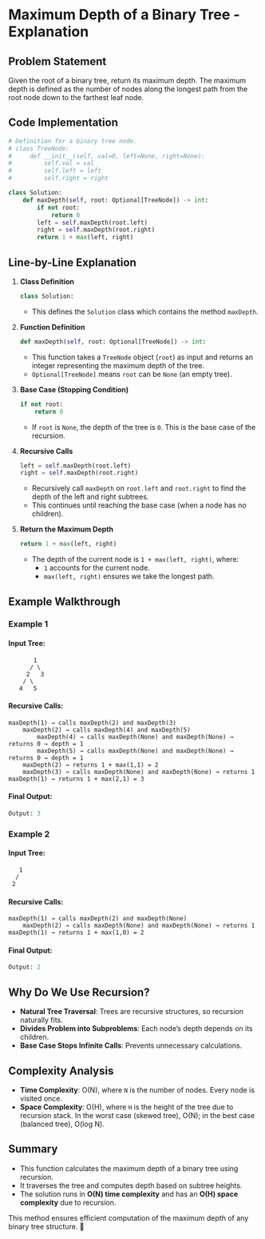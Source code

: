 # Maximum Depth of a Binary Tree - Explanation

## Problem Statement
Given the root of a binary tree, return its maximum depth. The maximum depth is defined as the number of nodes along the longest path from the root node down to the farthest leaf node.

## Code Implementation
```python
# Definition for a binary tree node.
# class TreeNode:
#     def __init__(self, val=0, left=None, right=None):
#         self.val = val
#         self.left = left
#         self.right = right

class Solution:
    def maxDepth(self, root: Optional[TreeNode]) -> int:
        if not root:
            return 0
        left = self.maxDepth(root.left)
        right = self.maxDepth(root.right)
        return 1 + max(left, right)
```

## Line-by-Line Explanation

1. **Class Definition**
   ```python
   class Solution:
   ```
   - This defines the `Solution` class which contains the method `maxDepth`.

2. **Function Definition**
   ```python
   def maxDepth(self, root: Optional[TreeNode]) -> int:
   ```
   - This function takes a `TreeNode` object (`root`) as input and returns an integer representing the maximum depth of the tree.
   - `Optional[TreeNode]` means `root` can be `None` (an empty tree).

3. **Base Case (Stopping Condition)**
   ```python
   if not root:
       return 0
   ```
   - If `root` is `None`, the depth of the tree is `0`. This is the base case of the recursion.

4. **Recursive Calls**
   ```python
   left = self.maxDepth(root.left)
   right = self.maxDepth(root.right)
   ```
   - Recursively call `maxDepth` on `root.left` and `root.right` to find the depth of the left and right subtrees.
   - This continues until reaching the base case (when a node has no children).

5. **Return the Maximum Depth**
   ```python
   return 1 + max(left, right)
   ```
   - The depth of the current node is `1 + max(left, right)`, where:
     - `1` accounts for the current node.
     - `max(left, right)` ensures we take the longest path.

## Example Walkthrough

### Example 1
#### Input Tree:
```
       1
      / \
     2   3
    / \
   4   5
```
#### Recursive Calls:
```
maxDepth(1) → calls maxDepth(2) and maxDepth(3)
    maxDepth(2) → calls maxDepth(4) and maxDepth(5)
        maxDepth(4) → calls maxDepth(None) and maxDepth(None) → returns 0 → depth = 1
        maxDepth(5) → calls maxDepth(None) and maxDepth(None) → returns 0 → depth = 1
    maxDepth(2) → returns 1 + max(1,1) = 2
    maxDepth(3) → calls maxDepth(None) and maxDepth(None) → returns 1
maxDepth(1) → returns 1 + max(2,1) = 3
```
#### Final Output:
```python
Output: 3
```

### Example 2
#### Input Tree:
```
   1
  /
 2
```
#### Recursive Calls:
```
maxDepth(1) → calls maxDepth(2) and maxDepth(None)
    maxDepth(2) → calls maxDepth(None) and maxDepth(None) → returns 1
maxDepth(1) → returns 1 + max(1,0) = 2
```
#### Final Output:
```python
Output: 2
```

## Why Do We Use Recursion?
- **Natural Tree Traversal**: Trees are recursive structures, so recursion naturally fits.
- **Divides Problem into Subproblems**: Each node’s depth depends on its children.
- **Base Case Stops Infinite Calls**: Prevents unnecessary calculations.

## Complexity Analysis
- **Time Complexity**: O(N), where `N` is the number of nodes. Every node is visited once.
- **Space Complexity**: O(H), where `H` is the height of the tree due to recursion stack. In the worst case (skewed tree), O(N); in the best case (balanced tree), O(log N).

## Summary
- This function calculates the maximum depth of a binary tree using recursion.
- It traverses the tree and computes depth based on subtree heights.
- The solution runs in **O(N) time complexity** and has an **O(H) space complexity** due to recursion.

This method ensures efficient computation of the maximum depth of any binary tree structure. 🚀

